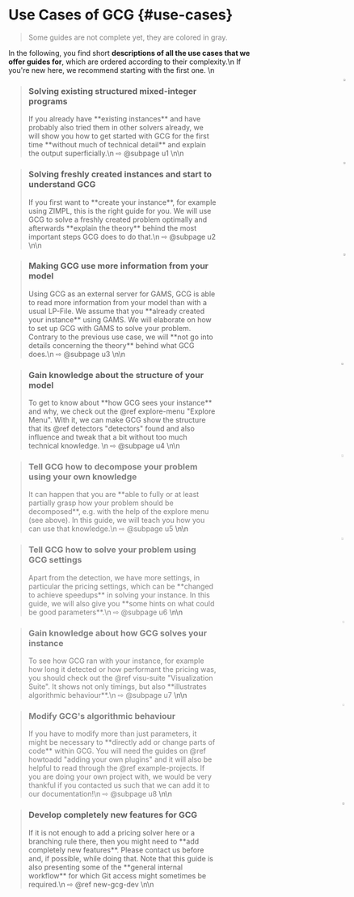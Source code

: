 # Use Cases of GCG {#use-cases}
> <span style="color:gray;">Some guides are not complete yet, they are colored in gray.</span>

In the following, you find short **descriptions of all the use cases that
we offer guides for**, which are ordered according to their complexity.\n
If you're new here, we recommend starting with the first one.
\n

> <div style="width:80%">
> <img src="user.png" style="vertical-align:middle; height:3%; position:absolute; right:40px; margin-top: -1em;">
> <h3> Solving existing structured mixed-integer programs</h3>
> If you already have **existing instances** and have probably also tried them in other
> solvers already, we will show you how to get started with GCG for the first time 
> **without much of technical detail** and explain the output superficially.\n
> ⇨ @subpage u1
> \n\n
> </div>

> <div style="width:80%">
> <img src="user.png" style="vertical-align:middle; height:3%; position:absolute; right:40px; margin-top: -1em;">
> <h3> Solving freshly created instances and start to understand GCG</h3>
> If you first want to **create your instance**, for example using ZIMPL,
> this is the right guide for you. We will use GCG to solve a freshly created problem
> optimally and afterwards **explain the theory** behind the most important
> steps GCG does to do that.\n 
> ⇨ @subpage u2
> \n\n
> </div>

> <div style="width:80%">
> <img src="user.png" style="vertical-align:middle; height:3%; position:absolute; right:40px; margin-top: -1em;">
> <h3> Making GCG use more information from your model</h3>
> Using GCG as an external server for GAMS, GCG is able to read more information from your model than
> with a usual LP-File. We assume that you **already created your instance** using GAMS. 
> We will elaborate on how to set up GCG with GAMS to solve your problem.
> Contrary to the previous use case, we will **not go into details concerning the theory**
> behind what GCG does.\n 
> ⇨ @subpage u3
> \n\n
> </div>

> <div style="width:80%">
> <img src="expert.png" style="vertical-align:middle; height:3.4%; position:absolute; right:40px; margin-top: -1em;">
> <h3> Gain knowledge about the structure of your model</h3>
> To get to know about **how GCG sees your instance** and why, we check out the 
> @ref explore-menu "Explore Menu". With it, we can make GCG show the structure that its
> @ref detectors "detectors" found and also influence and tweak that a bit without 
> too much technical knowledge. \n
> ⇨ @subpage u4
> \n\n
> </div>

> <div style="width:80%">
> <img src="expert.png" style="vertical-align:middle; height:3.4%; position:absolute; right:40px; margin-top: -1em; opacity: 0.5;">
> <h3 style="color:gray;">Tell GCG how to decompose your problem using your own knowledge</h3>
> <span style="color:gray;">
> It can happen that you are **able to fully or at least partially grasp how your problem should be decomposed**,
> e.g. with the help of the explore menu (see above). In this guide, we will teach you how you can use that knowledge.\n
> ⇨ @subpage u5 
> </span>
> \n\n
> </div>

> <div style="width:80%">
> <img src="expert.png" style="vertical-align:middle; height:3.4%; position:absolute; right:40px; margin-top: -1em; opacity: 0.5;">
> <h3 style="color:gray;"> Tell GCG how to solve your problem using GCG settings</h3>
> <span style="color:gray;">
> Apart from the detection, we have more settings, in particular the pricing settings, which can be 
> **changed to achieve speedups** in solving your instance. In this guide, we will also give you 
> **some hints on what could be good parameters**.\n
> ⇨ @subpage u6
> </span>
> \n\n
> </div>

> <div style="width:80%">
> <img src="scientist.png" style="vertical-align:middle; height:3.2%; position:absolute; right:40px; margin-top: -1em; opacity: 0.5;">
> <h3 style="color:gray;"> Gain knowledge about how GCG solves your instance</h3>
> <span style="color:gray;">
> To see how GCG ran with your instance, for example how long it detected or how performant
> the pricing was, you should check out the @ref visu-suite "Visualization Suite". It shows not only
> timings, but also **illustrates algorithmic behaviour**.\n
> ⇨ @subpage u7
> </span>
> \n\n
> </div>

> <div style="width:80%">
> <img src="scientist.png" style="vertical-align:middle; height:3.2%; position:absolute; right:40px; margin-top: -1em; opacity: 0.5;">
> <h3 style="color:gray;"> Modify GCG's algorithmic behaviour</h3>
> <span style="color:gray;">
> If you have to modify more than just parameters, it might be necessary to **directly add or change parts of code** 
> within GCG. You will need the guides on @ref howtoadd "adding your own plugins" and it will also
> be helpful to read through the @ref example-projects. If you are doing your own project with, 
> we would be very thankful if you contacted us such that we can add it to our documentation!\n
> ⇨ @subpage u8
> </span>
> \n\n
> </div>

> <div style="width:80%">
> <img src="developer.png" style="vertical-align:middle; height:3.2%; position:absolute; right:40px; margin-top: -1em;">
> <h3> Develop completely new features for GCG</h3>
> If it is not enough to add a pricing solver here or a branching rule there, then you might need to
> **add completely new features**. Please contact us before and, if possible, while doing that.
> Note that this guide is also presenting some of the **general internal workflow** for which Git access might
> sometimes be required.\n
> ⇨ @ref new-gcg-dev
> \n\n
> </div>
